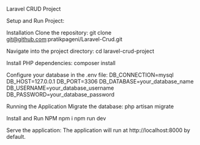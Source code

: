 Laravel CRUD Project

Setup and Run Project:

Installation
Clone the repository:
git clone git@github.com:pratikpageni/Laravel-Crud.git

Navigate into the project directory:
cd laravel-crud-project

Install PHP dependencies:
composer install

Configure your database in the .env file:
DB_CONNECTION=mysql
DB_HOST=127.0.0.1
DB_PORT=3306
DB_DATABASE=your_database_name
DB_USERNAME=your_database_username
DB_PASSWORD=your_database_password


Running the Application
Migrate the database:
php artisan migrate

Install and Run NPM
npm i
npm run dev

Serve the application:
The application will run at http://localhost:8000 by default.
